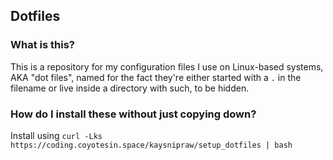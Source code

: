 ## Dotfiles
### What is this?
This is a repository for my configuration files I use on Linux-based systems, AKA "dot files", named for the fact they're either started with a `.` in the filename or live inside a directory with such, to be hidden.

### How do I install these without just copying down?

Install using `curl -Lks https://coding.coyotesin.space/kaysnipraw/setup_dotfiles | bash`
